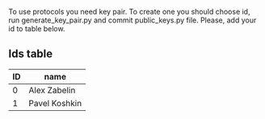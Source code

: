 To use protocols you need key pair. To create one you should choose id, run generate\_key\_pair.py and commit public\_keys.py file. Please, add your id to table below.

## Ids table
ID | name
---|-----
0 | Alex Zabelin
1 | Pavel Koshkin
